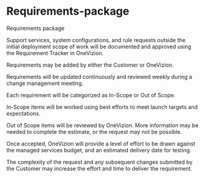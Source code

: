 # Requirements-package
Requirements package

Support services, system configurations, and rule requests outside the initial deployment scope of work will be documented and approved using the Requirement Tracker in OneVizion.

Requirements may be added by either the Customer or OneVizion.

Requirements will be updated continuously and reviewed weekly during a change management meeting.

Each requirement will be categorized as In-Scope or Out of Scope.

In-Scope items will be worked using best efforts to meet launch targets and expectations.

Out of Scope items will be reviewed by OneVizion. More information may be needed to complete the estimate, or the request may not be possible.

Once accepted, OneVizion will provide a level of effort to be drawn against the managed services budget, and an estimated delivery date for testing.

The complexity of the request and any subsequent changes submitted by the Customer may increase the effort and time to deliver the requirement.
